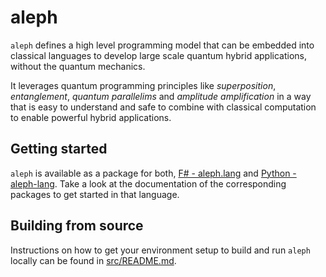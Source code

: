 # aleph

`aleph` defines a high level programming model that can be embedded into classical languages to develop large scale quantum hybrid applications, without the quantum mechanics.

It leverages quantum programming principles like *superposition*, *entanglement*, *quantum parallelims* and *amplitude amplification* in a way that is easy to understand and safe to combine with classical computation to enable powerful hybrid applications.

## Getting started

`aleph` is available as a package for both, [F# - aleph.lang](https://www.nuget.org/packages/aleph.lang) and [Python - aleph-lang](https://pypi.org/manage/project/aleph-lang/releases/). Take a look at the documentation of the corresponding packages to get started in that language.

## Building from source

Instructions on how to get your environment setup to build and run `aleph` locally can be found in [src/README.md](src/README.md).

